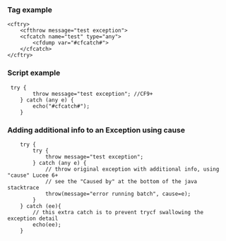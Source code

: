 ### Tag example

```lucee+trycf
<cftry>
    <cfthrow message="test exception">
    <cfcatch name="test" type="any">
        <cfdump var="#cfcatch#">
    </cfcatch>
</cftry>
```

### Script example

```luceescript+trycf
 try {
        throw message="test exception"; //CF9+
    } catch (any e) {
        echo("#cfcatch#");
    }
```

### Adding additional info to an Exception using cause

```luceescript+trycf
    try {
        try {
            throw message="test exception";
        } catch (any e) {
            // throw original exception with additional info, using "cause" Lucee 6+
            // see the "Caused by" at the bottom of the java stacktrace
            throw(message="error running batch", cause=e); 
        }
    } catch (ee){
        // this extra catch is to prevent trycf swallowing the exception detail
        echo(ee); 
    }
```